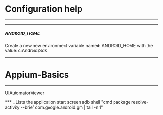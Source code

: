 #                  Configuration help

-----
***
##### ANDROID_HOME
Create a new new environment variable named: ANDROID_HOME
with the value: c:Android\Sdk
***
# Appium-Basics



---
UIAutomatorViewer



*** _ Lists the application start screen
adb shell "cmd package resolve-activity --brief com.google.android.gm | tail -n 1"
